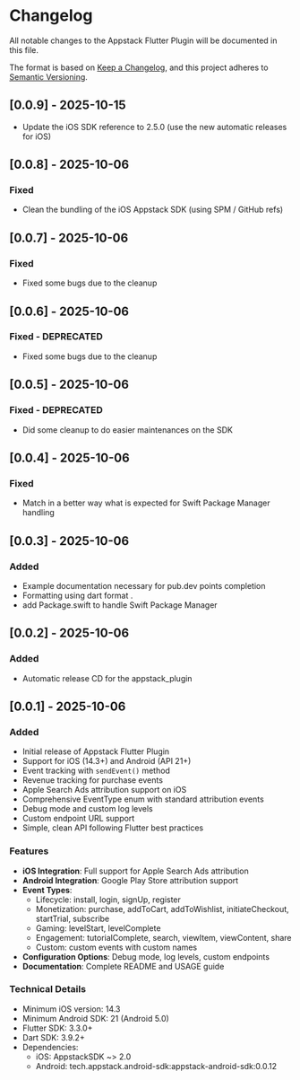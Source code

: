 # Changelog

All notable changes to the Appstack Flutter Plugin will be documented in this file.

The format is based on [Keep a Changelog](https://keepachangelog.com/en/1.0.0/),
and this project adheres to [Semantic Versioning](https://semver.org/spec/v2.0.0.html).

## [0.0.9] - 2025-10-15
- Update the iOS SDK reference to 2.5.0 (use the new automatic releases for iOS)

## [0.0.8] - 2025-10-06

### Fixed
- Clean the bundling of the iOS Appstack SDK (using SPM / GitHub refs)

## [0.0.7] - 2025-10-06

### Fixed
- Fixed some bugs due to the cleanup

## [0.0.6] - 2025-10-06

### Fixed - DEPRECATED
- Fixed some bugs due to the cleanup

## [0.0.5] - 2025-10-06

### Fixed - DEPRECATED
- Did some cleanup to do easier maintenances on the SDK

## [0.0.4] - 2025-10-06

### Fixed
- Match in a better way what is expected for Swift Package Manager handling

## [0.0.3] - 2025-10-06

### Added
- Example documentation necessary for pub.dev points completion
- Formatting using dart format .
- add Package.swift to handle Swift Package Manager

## [0.0.2] - 2025-10-06

### Added
- Automatic release CD for the appstack_plugin


## [0.0.1] - 2025-10-06

### Added
- Initial release of Appstack Flutter Plugin
- Support for iOS (14.3+) and Android (API 21+)
- Event tracking with `sendEvent()` method
- Revenue tracking for purchase events
- Apple Search Ads attribution support on iOS
- Comprehensive EventType enum with standard attribution events
- Debug mode and custom log levels
- Custom endpoint URL support
- Simple, clean API following Flutter best practices

### Features
- **iOS Integration**: Full support for Apple Search Ads attribution
- **Android Integration**: Google Play Store attribution support
- **Event Types**: 
  - Lifecycle: install, login, signUp, register
  - Monetization: purchase, addToCart, addToWishlist, initiateCheckout, startTrial, subscribe
  - Gaming: levelStart, levelComplete
  - Engagement: tutorialComplete, search, viewItem, viewContent, share
  - Custom: custom events with custom names
- **Configuration Options**: Debug mode, log levels, custom endpoints
- **Documentation**: Complete README and USAGE guide

### Technical Details
- Minimum iOS version: 14.3
- Minimum Android SDK: 21 (Android 5.0)
- Flutter SDK: 3.3.0+
- Dart SDK: 3.9.2+
- Dependencies:
  - iOS: AppstackSDK ~> 2.0
  - Android: tech.appstack.android-sdk:appstack-android-sdk:0.0.12